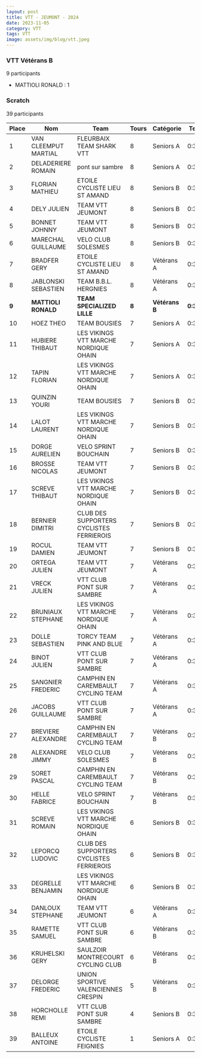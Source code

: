 ```yaml
---
layout: post
title: VTT - JEUMONT - 2024
date: 2023-11-05
category: VTT
tags: VTT
image: assets/img/blog/vtt.jpeg
---
```


### VTT Vétérans B
9 participants
- MATTIOLI RONALD : 1

### Scratch
39 participants

| Place | Nom | Team | Tours | Catégorie | Temps |
|---|---|---|---|---|---|
| 1 | VAN CLEEMPUT MARTIAL | FLEURBAIX TEAM SHARK VTT | 8 | Seniors A | 0:38:53 | 
| 2 | DELADERIERE ROMAIN | pont sur sambre | 8 | Seniors A | 0:38:53 | 
| 3 | FLORIAN MATHIEU | ETOILE CYCLISTE LIEU ST AMAND | 8 | Seniors B | 0:38:53 | 
| 4 | DELY JULIEN | TEAM VTT JEUMONT | 8 | Seniors B | 0:38:53 | 
| 5 | BONNET JOHNNY | TEAM VTT JEUMONT | 8 | Seniors B | 0:38:53 | 
| 6 | MARECHAL GUILLAUME | VELO CLUB SOLESMES | 8 | Seniors B | 0:38:53 | 
| 7 | BRADFER GERY | ETOILE CYCLISTE LIEU ST AMAND | 8 | Vétérans A | 0:38:53 | 
| 8 | JABLONSKI SEBASTIEN | TEAM B.B.L. HERGNIES | 8 | Vétérans A | 0:38:53 | 
| **9** | **MATTIOLI RONALD** | **TEAM SPECIALIZED LILLE** | **8** | **Vétérans B** | **0:38:53** | 
| 10 | HOEZ THEO | TEAM BOUSIES | 7 | Seniors A | 0:38:53 | 
| 11 | HUBIERE THIBAUT | LES VIKINGS VTT MARCHE NORDIQUE OHAIN | 7 | Seniors A | 0:38:53 | 
| 12 | TAPIN FLORIAN | LES VIKINGS VTT MARCHE NORDIQUE OHAIN | 7 | Seniors A | 0:38:53 | 
| 13 | QUINZIN YOURI | TEAM BOUSIES | 7 | Seniors B | 0:38:53 | 
| 14 | LALOT LAURENT | LES VIKINGS VTT MARCHE NORDIQUE OHAIN | 7 | Seniors B | 0:38:53 | 
| 15 | DORGE AURELIEN | VELO SPRINT BOUCHAIN | 7 | Seniors B | 0:38:53 | 
| 16 | BROSSE NICOLAS | TEAM VTT JEUMONT | 7 | Seniors B | 0:38:53 | 
| 17 | SCREVE THIBAUT | LES VIKINGS VTT MARCHE NORDIQUE OHAIN | 7 | Seniors B | 0:38:53 | 
| 18 | BERNIER DIMITRI | CLUB DES SUPPORTERS CYCLISTES FERRIEROIS | 7 | Seniors B | 0:38:53 | 
| 19 | ROCUL DAMIEN | TEAM VTT JEUMONT | 7 | Seniors B | 0:38:53 | 
| 20 | ORTEGA JULIEN | TEAM VTT JEUMONT | 7 | Vétérans A | 0:38:53 | 
| 21 | VRECK JULIEN | VTT  CLUB PONT SUR SAMBRE | 7 | Vétérans A | 0:38:53 | 
| 22 | BRUNIAUX STEPHANE | LES VIKINGS VTT MARCHE NORDIQUE OHAIN | 7 | Vétérans A | 0:38:53 | 
| 23 | DOLLE SEBASTIEN | TORCY TEAM PINK AND BLUE | 7 | Vétérans A | 0:38:53 | 
| 24 | BINOT JULIEN | VTT  CLUB PONT SUR SAMBRE | 7 | Vétérans A | 0:38:53 | 
| 25 | SANGNIER FREDERIC | CAMPHIN EN CAREMBAULT CYCLING TEAM | 7 | Vétérans A | 0:38:53 | 
| 26 | JACOBS GUILLAUME | VTT  CLUB PONT SUR SAMBRE | 7 | Vétérans A | 0:38:53 | 
| 27 | BREVIERE ALEXANDRE | CAMPHIN EN CAREMBAULT CYCLING TEAM | 7 | Vétérans B | 0:38:53 | 
| 28 | ALEXANDRE JIMMY | VELO CLUB SOLESMES | 7 | Vétérans B | 0:38:53 | 
| 29 | SORET PASCAL | CAMPHIN EN CAREMBAULT CYCLING TEAM | 7 | Vétérans B | 0:38:53 | 
| 30 | HELLE FABRICE | VELO SPRINT BOUCHAIN | 7 | Vétérans B | 0:38:53 | 
| 31 | SCREVE ROMAIN | LES VIKINGS VTT MARCHE NORDIQUE OHAIN | 6 | Seniors B | 0:38:53 | 
| 32 | LEPORCQ LUDOVIC | CLUB DES SUPPORTERS CYCLISTES FERRIEROIS | 6 | Seniors B | 0:38:53 | 
| 33 | DEGRELLE BENJAMIN | LES VIKINGS VTT MARCHE NORDIQUE OHAIN | 6 | Seniors B | 0:38:53 | 
| 34 | DANLOUX STEPHANE | TEAM VTT JEUMONT | 6 | Vétérans A | 0:38:53 | 
| 35 | RAMETTE SAMUEL | VTT  CLUB PONT SUR SAMBRE | 6 | Vétérans B | 0:38:53 | 
| 36 | KRUHELSKI GERY | SAULZOIR MONTRECOURT CYCLING CLUB | 6 | Vétérans B | 0:38:53 | 
| 37 | DELORGE FREDERIC | UNION SPORTIVE VALENCIENNES CRESPIN | 5 | Vétérans B | 0:38:53 | 
| 38 | HORCHOLLE REMI | VTT  CLUB PONT SUR SAMBRE | 4 | Seniors B | 0:38:53 | 
| 39 | BALLEUX ANTOINE | ETOILE CYCLISTE FEIGNIES | 1 | Seniors A | 0:38:53 | 
